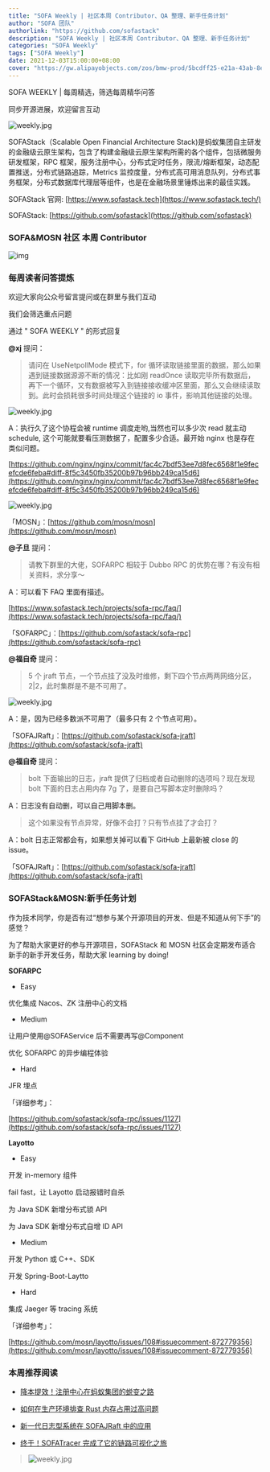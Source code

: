 ```yaml
---
title: "SOFA Weekly | 社区本周 Contributor、QA 整理、新手任务计划"
author: "SOFA 团队"
authorlink: "https://github.com/sofastack"
description: "SOFA Weekly | 社区本周 Contributor、QA 整理、新手任务计划"
categories: "SOFA Weekly"
tags: ["SOFA Weekly"]
date: 2021-12-03T15:00:00+08:00
cover: "https://gw.alipayobjects.com/zos/bmw-prod/5bcdff25-e21a-43ab-8e34-04305cd379ae.webp"
---
```


SOFA WEEKLY | 每周精选，筛选每周精华问答

同步开源进展，欢迎留言互动

![weekly.jpg](https://gw.alipayobjects.com/zos/bmw-prod/5bcdff25-e21a-43ab-8e34-04305cd379ae.webp)

SOFAStack（Scalable Open Financial Architecture Stack)是蚂蚁集团自主研发的金融级云原生架构，包含了构建金融级云原生架构所需的各个组件，包括微服务研发框架，RPC 框架，服务注册中心，分布式定时任务，限流/熔断框架，动态配置推送，分布式链路追踪，Metrics 监控度量，分布式高可用消息队列，分布式事务框架，分布式数据库代理层等组件，也是在金融场景里锤炼出来的最佳实践。

SOFAStack 官网: [https://www.sofastack.tech](https://www.sofastack.tech/)

SOFAStack: [https://github.com/sofastack](https://github.com/sofastack)

### SOFA&MOSN 社区 本周 Contributor

![img](https://gw.alipayobjects.com/mdn/rms_1c90e8/afts/img/A*BY4ISKHcjWcAAAAAAAAAAAAAARQnAQ)

### 每周读者问答提炼

欢迎大家向公众号留言提问或在群里与我们互动

我们会筛选重点问题

通过 " SOFA WEEKLY " 的形式回复

**@xj** 提问：

> 请问在 UseNetpollMode 模式下，for 循环读取链接里面的数据，那么如果遇到链接数据源源不断的情况：比如刚 readOnce 读取完毕所有数据后，再下一个循环，又有数据被写入到链接接收缓冲区里面，那么又会继续读取到。此时会损耗很多时间处理这个链接的 io 事件，影响其他链接的处理。

![weekly.jpg](https://gw.alipayobjects.com/mdn/rms_1c90e8/afts/img/A*YfEIQbl7Tn4AAAAAAAAAAAAAARQnAQ)

A：执行久了这个协程会被 runtime 调度走哟,当然也可以多少次 read 就主动 schedule, 这个可能就要看压测数据了，配置多少合适。最开始 nginx 也是存在类似问题。

[https://github.com/nginx/nginx/commit/fac4c7bdf53ee7d8fec6568f1e9fecefcde6feba#diff-8f5c3450fb35200b97b96bb249ca15d6](https://github.com/nginx/nginx/commit/fac4c7bdf53ee7d8fec6568f1e9fecefcde6feba#diff-8f5c3450fb35200b97b96bb249ca15d6)

![weekly.jpg](https://gw.alipayobjects.com/mdn/rms_1c90e8/afts/img/A*jCGgSJhkOsMAAAAAAAAAAAAAARQnAQ)

「MOSN」：[https://github.com/mosn/mosn](https://github.com/mosn/mosn)

**@子旦** 提问：

> 请教下群里的大佬，SOFARPC 相较于 Dubbo RPC 的优势在哪？有没有相关资料，求分享～

A：可以看下 FAQ 里面有描述。

[https://www.sofastack.tech/projects/sofa-rpc/faq/](https://www.sofastack.tech/projects/sofa-rpc/faq/)

「SOFARPC」：[https://github.com/sofastack/sofa-rpc](https://github.com/sofastack/sofa-rpc)

**@福自奇** 提问：

> 5 个 jraft 节点，一个节点挂了没及时维修，剩下四个节点两两网络分区，2|2，此时集群是不是不可用了。

![weekly.jpg](https://gw.alipayobjects.com/mdn/rms_1c90e8/afts/img/A*JvpqR4IPBZUAAAAAAAAAAAAAARQnAQ)

A：是，因为已经多数派不可用了（最多只有 2 个节点可用）。

「SOFAJRaft」：[https://github.com/sofastack/sofa-jraft](https://github.com/sofastack/sofa-jraft)

**@福自奇** 提问：

> bolt 下面输出的日志，jraft 提供了归档或者自动删除的选项吗？现在发现 bolt 下面的日志占用内存 7g 了，是要自己写脚本定时删除吗？

A：日志没有自动删，可以自己用脚本删。

> 这个如果没有节点异常，好像不会打？只有节点挂了才会打？

A：bolt 日志正常都会有，如果想关掉可以看下 GitHub 上最新被 close 的 issue。

「SOFAJRaft」：[https://github.com/sofastack/sofa-jraft](https://github.com/sofastack/sofa-jraft)

### SOFAStack&MOSN:新手任务计划

作为技术同学，你是否有过“想参与某个开源项目的开发、但是不知道从何下手”的感觉？

为了帮助大家更好的参与开源项目，SOFAStack 和 MOSN 社区会定期发布适合新手的新手开发任务，帮助大家 learning by doing!

**SOFARPC**

- Easy

优化集成 Nacos、ZK 注册中心的文档

- Medium

让用户使用@SOFAService 后不需要再写@Component

优化 SOFARPC 的异步编程体验

- Hard

JFR 埋点

「详细参考」：

[https://github.com/sofastack/sofa-rpc/issues/1127](https://github.com/sofastack/sofa-rpc/issues/1127)

**Layotto**

- Easy

开发 in-memory 组件

fail fast，让 Layotto 启动报错时自杀

为 Java SDK 新增分布式锁 API

为 Java SDK 新增分布式自增 ID API

- Medium

开发 Python 或 C++、SDK

开发 Spring-Boot-Laytto

- Hard

集成 Jaeger 等 tracing 系统

「详细参考」：

[https://github.com/mosn/layotto/issues/108#issuecomment-872779356](https://github.com/mosn/layotto/issues/108#issuecomment-872779356)

### 本周推荐阅读 

- [降本提效！注册中心在蚂蚁集团的蜕变之路](https://mp.weixin.qq.com/s?__biz=MzUzMzU5Mjc1Nw==&mid=2247498209&idx=1&sn=7dbfd98e922d938ffce24986945badef&chksm=faa3163bcdd49f2d3b5dd6458a3e7ef9f67819d8a1b5b1cbb3d10ab3b7cda12dd7a3d2971a9e&scene=21#wechat_redirect)

- [如何在生产环境排查 Rust 内存占用过高问题](https://mp.weixin.qq.com/s?__biz=MzUzMzU5Mjc1Nw==&mid=2247497371&idx=1&sn=8b98f9a7dad0ac99d77c45d12db626be&chksm=faa31941cdd49057ec6aa23b5541e0b1ce49574808f55068a0b3c0bc829ef281c47cfba53f59&scene=21)

- [新一代日志型系统在 SOFAJRaft 中的应用](https://mp.weixin.qq.com/s?__biz=MzUzMzU5Mjc1Nw==&mid=2247497065&idx=1&sn=41cc54dbca1f9bb1d2e50dbd181f062d&chksm=faa31ab3cdd493a52bac26736b2d66c9fcda77c6591048ae758f9663ded0a1a068947a8488ab&scene=21)

- [终于！SOFATracer 完成了它的链路可视化之旅](https://mp.weixin.qq.com/s?__biz=MzUzMzU5Mjc1Nw==&mid=2247496554&idx=1&sn=b6c292ee9b983a2344f2929390fe15c4&chksm=faa31cb0cdd495a6770720e631ff338e435998f294145da18c04bf34b82e49d2f028687cad7f&scene=21)

> ![weekly.jpg](https://gw.alipayobjects.com/mdn/rms_1c90e8/afts/img/A*7h5NRow08IQAAAAAAAAAAAAAARQnAQ)
